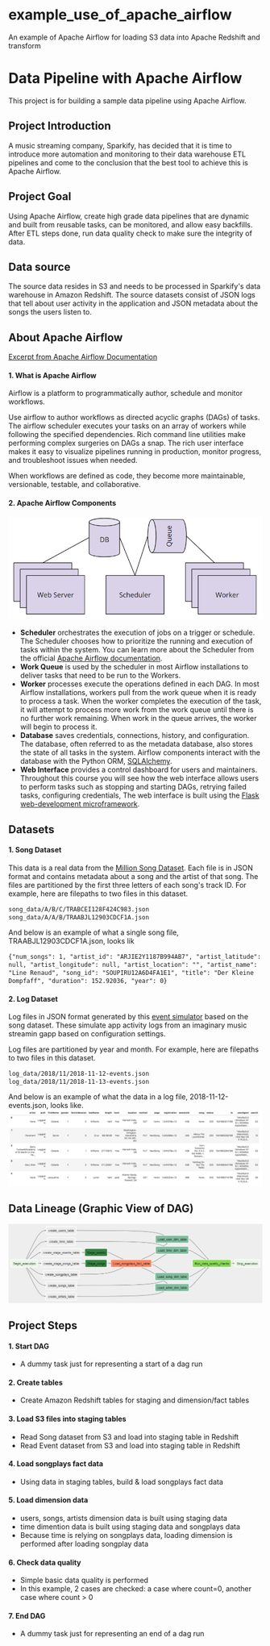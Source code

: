 # example_use_of_apache_airflow
An example of Apache Airflow for loading S3 data into Apache Redshift and transform

# Data Pipeline with Apache Airflow
This project is for building a sample data pipeline using Apache Airflow.

## Project Introduction
A music streaming company, Sparkify, has decided that it is time to introduce more automation and monitoring to their data warehouse ETL pipelines and come to the conclusion that the best tool to achieve this is Apache Airflow.

## Project Goal
Using Apache Airflow, create high grade data pipelines that are dynamic and built from reusable tasks, can be monitored, and allow easy backfills. After ETL steps done, run data quality check to make sure the integrity of data.

## Data source
The source data resides in S3 and needs to be processed in Sparkify's data warehouse in Amazon Redshift. The source datasets consist of JSON logs that tell about user activity in the application and JSON metadata about the songs the users listen to.

## About Apache Airflow
[Excerpt from Apache Airflow Documentation](https://airflow.apache.org/)

#### 1. What is Apache Airflow
Airflow is a platform to programmatically author, schedule and monitor workflows.

Use airflow to author workflows as directed acyclic graphs (DAGs) of tasks. The airflow scheduler executes your tasks on an array of workers while following the specified dependencies. Rich command line utilities make performing complex surgeries on DAGs a snap. The rich user interface makes it easy to visualize pipelines running in production, monitor progress, and troubleshoot issues when needed.

When workflows are defined as code, they become more maintainable, versionable, testable, and collaborative.

#### 2. Apache Airflow Components

![Apache Airflow Components!](./images/airflow-diagram.png)

  - <b>Scheduler</b> orchestrates the execution of jobs on a trigger or schedule. The Scheduler chooses how to prioritize the running and execution of tasks within the system. You can learn more about the Scheduler from the official [Apache Airflow documentation](https://airflow.apache.org/scheduler.html).
  - <b>Work Queue</b> is used by the scheduler in most Airflow installations to deliver tasks that need to be run to the Workers.
  - <b>Worker</b> processes execute the operations defined in each DAG. In most Airflow installations, workers pull from the work queue when it is ready to process a task. When the worker completes the execution of the task, it will attempt to process more work from the work queue until there is no further work remaining. When work in the queue arrives, the worker will begin to process it.
  - <b>Database</b> saves credentials, connections, history, and configuration. The database, often referred to as the metadata database, also stores the state of all tasks in the system. Airflow components interact with the database with the Python ORM, [SQLAlchemy](https://www.sqlalchemy.org/).
  - <b>Web Interface</b> provides a control dashboard for users and maintainers. Throughout this course you will see how the web interface allows users to perform tasks such as stopping and starting DAGs, retrying failed tasks, configuring credentials, The web interface is built using the [Flask web-development microframework](http://flask.pocoo.org/).
  
## Datasets

#### 1. Song Dataset
This data is a real data from the [Million Song Dataset](http://millionsongdataset.com/). Each file is in JSON format and contains metadata about a song and the artist of that song. The files are partitioned by the first three letters of each song's track ID. For example, here are filepaths to two files in this dataset.

```
song_data/A/B/C/TRABCEI128F424C983.json
song_data/A/A/B/TRAABJL12903CDCF1A.json
```

And below is an example of what a single song file, TRAABJL12903CDCF1A.json, looks lik

```
{"num_songs": 1, "artist_id": "ARJIE2Y1187B994AB7", "artist_latitude": null, "artist_longitude": null, "artist_location": "", "artist_name": "Line Renaud", "song_id": "SOUPIRU12A6D4FA1E1", "title": "Der Kleine Dompfaff", "duration": 152.92036, "year": 0}
```

#### 2. Log Dataset
Log files in JSON format generated by this [event simulator](https://github.com/Interana/eventsim) based on the song dataset. These simulate app activity logs from an imaginary music streamin gapp based on configuration settings.

Log files are partitioned by year and month. For example, here are filepaths to two files in this dataset.

```
log_data/2018/11/2018-11-12-events.json
log_data/2018/11/2018-11-13-events.json
```

And below is an example of what the data in a log file, 2018-11-12-events.json, looks like.
![Log file sample!](https://github.com/iyiiyi/spark_datalake/raw/master/images/log-data.png "2018-11-12-events.json")

## Data Lineage (Graphic View of DAG)

![Project Data Lineage!](./images/data_lineage.png)

## Project Steps

#### 1. Start DAG

  - A dummy task just for representing a start of a dag run
  
#### 2. Create tables

  - Create Amazon Redshift tables for staging and dimension/fact tables

#### 3. Load S3 files into staging tables

  - Read Song dataset from S3 and load into staging table in Redshift
  - Read Event dataset from S3 and load into staging table in Redshift
  
#### 4. Load songplays fact data

  - Using data in staging tables, build & load songplays fact data
  
#### 5. Load dimension data

  - users, songs, artists dimension data is built using staging data
  - time dimention data is built using staging data and songplays data
  - Because time is relying on songplays data, loading dimension is performed after loading songplay data

#### 6. Check data quality

  - Simple basic data quality is performed
  - In this example, 2 cases are checked: a case where count=0, another case where count > 0

#### 7. End DAG

  - A dummy task just for representing an end of a dag run
